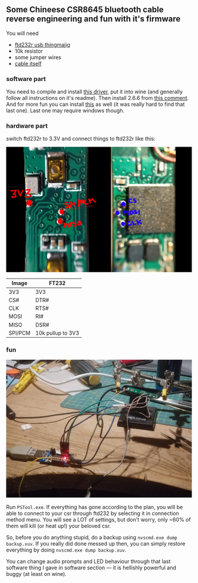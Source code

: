 ## Some Chineese CSR8645 bluetooth cable reverse engineering and fun with it's firmware

You will need
* [ftd232r usb thingmajig](https://ru.aliexpress.com/item/1-FT232-USB-UART/32903584835.html)
* 10k resistor
* some jumper wires
* [cable itself](https://www.aliexpress.com/item/KZ-Waterproof-Aptx-Bluetooth-Module-4-2-Wireless-Upgrade-Module-Cable-Detachable-Cord-Applies-Original-Headphones/32891194483.html)

### software part

You need to compile and install [this driver](https://github.com/lorf/csr-spi-ftdi#csr-chips-supported-by-programmer), put it into wine (and generally follow all instructions on it's readme).
Then install 2.6.6 from [this comment](https://github.com/lorf/csr-spi-ftdi/issues/30#issuecomment-398190388).
And for more fun you can install [this](https://drive.google.com/file/d/13yuOggcoSuvK2E_j7zRwjGfpYtcgJvO9/view?usp=sharing) as well (it was really hard to find that last one). Last one may require windows though.

### hardware part

switch ftd232r to 3.3V and connect things to ftd232r like this:

![pins and stuff](kz-earphones-pins.png)

| Image   | FT232             |
|---------|--------           |
| 3V3     | 3V3               |
| CS#     | DTR#              |
| CLK     | RTS#              |
| MOSI    | RI#               |
| MISO    | DSR#              |
| SPI/PCM | 10k pullup to 3V3 |

### fun

![pins and stuff](connected.png)

Run `PSTool.exe`.
If everything has gone according to the plan, you will be able to connect to your csr through ftd232 by selecting it in connection method menu. You will see a LOT of settings, but don't worry, only ~60% of them will kill (or heat up!) your beloved csr.

So, before you do anything stupid, do a backup using `nvscmd.exe dump backup.xuv`. If you really did done messed up then, you can simply restore everything by doing `nvscmd.exe dump backup.xuv`.

You can change audio prompts and LED behaviour through that last software thing I gave in software section — it is hellishly powerful and buggy (at least on wine).
